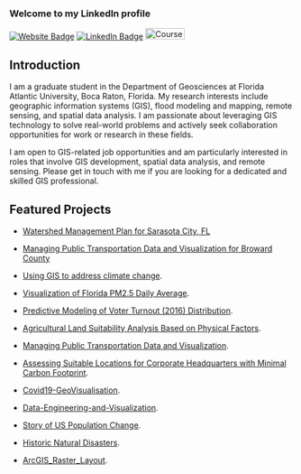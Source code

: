 ### Welcome to my LinkedIn profile
[![Website Badge](https://img.shields.io/badge/Personal-Website-green)](https://dbishal13.github.io)
[![LinkedIn Badge](https://img.shields.io/badge/My-LinkedIn-blue)](https://www.linkedin.com/in/dbishal)
<a href="https://www.coursera.org/learner/gisus" target="_blank">
    <img src="https://storage.googleapis.com/grow-with-goog-publish-prod-media/images/coursera-logo-full-rgb.2e16d0ba.fill-444x144.format-jpeg.jpg" alt="Coursera" style="width: 70px; height: 20px;">
</a>

## Introduction

I am a graduate student in the Department of Geosciences at Florida Atlantic University, Boca Raton, Florida. My research interests include geographic information systems (GIS), flood modeling and mapping, remote sensing, and spatial data analysis. I am passionate about leveraging GIS technology to solve real-world problems and actively seek collaboration opportunities for work or research in these fields. 

I am open to GIS-related job opportunities and am particularly interested in roles that involve GIS development, spatial data analysis, and remote sensing. Please get in touch with me if you are looking for a dedicated and skilled GIS professional.

## Featured Projects
- [Watershed Management Plan for Sarasota City, FL](https://storymaps.arcgis.com/stories/a4a1197b765e4cfbb8bdbe4ce0fcaa35)

- [Managing Public Transportation Data and Visualization for Broward County](https://github.com/DBishal13/GTFS_BrowardCounty)

- [Using GIS to address climate change](https://storymaps.arcgis.com/stories/548bdbe9801d4c01a894ffd7b5f58472).

- [Visualization of Florida PM2.5 Daily Average](https://github.com/DBishal13/Air-Pollution-in-Florida).

- [Predictive Modeling of Voter Turnout (2016) Distribution](https://github.com/DBishal13/Voter-Turnout-Prediction-Florida).

- [Agricultural Land Suitability Analysis Based on Physical Factors](https://github.com/DBishal13/AgriculturalSuitability).

- [Managing Public Transportation Data and Visualization](https://github.com/DBishal13/GTFS_BrowardCounty).

- [Assessing Suitable Locations for Corporate Headquarters with Minimal Carbon Footprint](https://github.com/DBishal13/Suitability-Analysis-Headquarters).

- [Covid19-GeoVisualisation](https://github.com/DBishal13/Covid19-GeoVisualisation).

- [Data-Engineering-and-Visualization](https://github.com/DBishal13/Data-Engineering-and-Vizualization).

- [Story of US Population Change](https://storymaps.arcgis.com/stories/985a8596339b4c2fb7059dd308d45f84).

- [Historic Natural Disasters](https://experience.arcgis.com/experience/7bbef03b4c6440aaa8c1046a3d37f82b/).

- [ArcGIS_Raster_Layout](https://github.com/DBishal13/ArcGIS_Raster_Layout).


